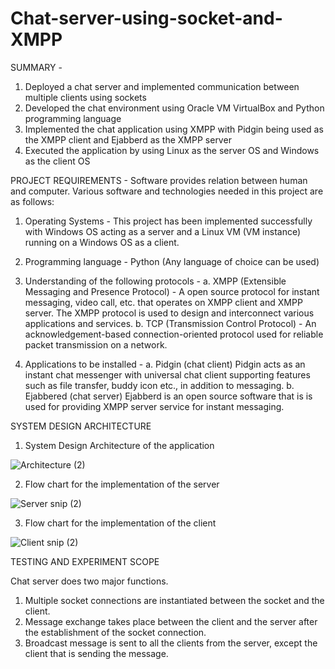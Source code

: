 # Chat-server-using-socket-and-XMPP

SUMMARY -
1. Deployed a chat server and implemented communication between multiple clients using sockets
2. Developed the chat environment using Oracle VM VirtualBox and Python programming language
3. Implemented the chat application using XMPP with Pidgin being used as the XMPP client and Ejabberd as the XMPP server
4. Executed the application by using Linux as the server OS and Windows as the client OS

PROJECT REQUIREMENTS -
Software provides relation between human and computer. Various software and technologies  needed in this project are as follows:
1. Operating Systems - This project has been implemented successfully with Windows OS acting as a server and a Linux VM (VM instance) running on a Windows OS as a client.

2. Programming language - Python (Any language of choice can be used)

3. Understanding of the following protocols - 
a. XMPP (Extensible Messaging and Presence Protocol) - A open source protocol for instant messaging, video call, etc. that operates on XMPP client and XMPP server.
The XMPP protocol is used to  design and interconnect various applications and services.
b. TCP (Transmission Control Protocol) - An acknowledgement-based connection-oriented protocol used for reliable packet transmission on a network.

4. Applications to be installed -
a. Pidgin (chat client)
Pidgin acts as an instant chat messenger with universal chat client supporting features such as file transfer, buddy icon etc., in addition to messaging. 
b. Ejabbered (chat server)
Ejabberd is an open source software that is is used for providing XMPP server service for instant messaging.

SYSTEM DESIGN ARCHITECTURE

1. System Design Architecture of the application 

![Architecture (2)](https://user-images.githubusercontent.com/22990797/124071747-af3a1900-d9f4-11eb-9792-f51a298d0344.png)

2. Flow chart for the implementation of the server

![Server snip (2)](https://user-images.githubusercontent.com/22990797/124071769-b7925400-d9f4-11eb-95ab-4b806807d90e.PNG)

3. Flow chart for the implementation of the client

![Client snip (2)](https://user-images.githubusercontent.com/22990797/124071776-bb25db00-d9f4-11eb-9a6a-074f4536c7ed.PNG)


TESTING AND EXPERIMENT SCOPE

Chat server does two major functions.  
1) Multiple socket connections are instantiated between the socket and the client.
2) Message exchange takes place between the client and the server after the establishment of the socket connection.
3) Broadcast message is sent to all the clients from the server, except the client that is sending the message.

